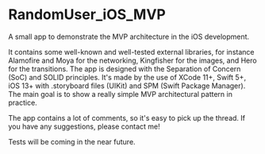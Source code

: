 # RandomUser_iOS_MVP
A small app to demonstrate the MVP architecture in the iOS development.

It contains some well-known and well-tested external libraries, for instance Alamofire and Moya for the networking, Kingfisher for the images, and Hero for the transitions. The app is designed with the Separation of Concern (SoC) and SOLID principles. It's made by the use of XCode 11+, Swift 5+, iOS 13+ with .storyboard files (UIKit) and SPM (Swift Package Manager). The main goal is to show a really simple MVP architectural pattern in practice. 

The app contains a lot of comments, so it's easy to pick up the thread. If you have any suggestions, please contact me!

Tests will be coming in the near future.
